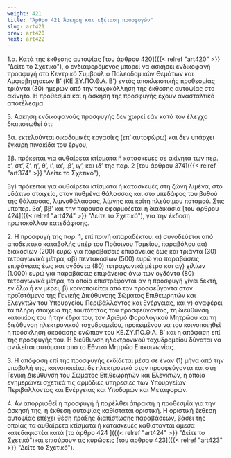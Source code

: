 ```yaml
---
weight: 421
title: "Άρθρο 421 Άσκηση και εξέταση προσφυγών"
slug: art421
prev: art420
next: art422
---
```


1.α. Κατά της έκθεσης αυτοψίας [του άρθρου 420]({{< relref "art420" >}} "Δείτε το Σχετικό"), ο ενδιαφερόμενος μπορεί να ασκήσει ενδικοφανή προσφυγή στο Κεντρικό Συμβούλιο Πολεοδομικών Θεμάτων και Αμφισβητήσεων B’ (ΚΕ.ΣΥ.ΠΟ.Θ.Α. Β’) εντός αποκλειστικής προθεσμίας τριάντα (30) ημερών από την τοιχοκόλληση της έκθεσης αυτοψίας στο ακίνητο. Η προθεσμία και η άσκηση της προσφυγής έχουν ανασταλτικό αποτέλεσμα.

β. Άσκηση ενδικοφανούς προσφυγής δεν χωρεί εάν κατά τον έλεγχο διαπιστωθεί ότι:

βα. εκτελούνται οικοδομικές εργασίες (επ’ αυτοφώρω) και δεν υπάρχει έγκυρη πινακίδα του έργου,

ββ. πρόκειται για αυθαίρετα κτίσματα ή κατασκευές σε ακίνητα των περ. ε’, στ’, ζ’, η’, θ’, ι’, ια’, ιβ’, ιγ’, και ιδ’ της παρ. 2 [του άρθρου 374]({{< relref "art374" >}} "Δείτε το Σχετικό"),

βγ) πρόκειται για αυθαίρετα κτίσματα ή κατασκευές στη ζώνη λιμένα, στο υδάτινο στοιχείο, στον πυθμένα θάλασσας και στο υπεδάφος του βυθού της θάλασσας, λιμνοθάλασσας, λίμνης και κοίτη πλεύσιμου ποταμού. Στις υποπερ. βα’, ββ’ και την παρούσα εφαρμόζεται η διαδικασία [του άρθρου 424]({{< relref "art424" >}} "Δείτε το Σχετικό"), για την έκδοση πρωτοκόλλου κατεδάφισης.

2\. Η προσφυγή της παρ. 1, επί ποινή απαραδέκτου: α) συνοδεύεται από αποδεικτικό καταβολής υπέρ του Πράσινου Ταμείου, παραβόλου αα) διακοσίων (200) ευρώ για παραβάσεις επιφάνειας έως και τριάντα (30) τετραγωνικά μέτρα, αβ) πεντακοσίων (500) ευρώ για παραβάσεις επιφάνειας έως και ογδόντα (80) τετραγωνικά μέτρα και αγ) χιλίων (1.000) ευρώ για παραβάσεις επιφάνειας άνω των ογδόντα (80) τετραγωνικά μέτρα, τα οποία επιστρέφονται αν η προσφυγή γίνει δεκτή, εν όλω ή εν μέρει, β) κοινοποιείται από τον προσφεύγοντα στον προϊστάμενο της Γενικής Διεύθυνσης Σώματος Επιθεωρητών και Ελεγκτών του Υπουργείου Περιβάλλοντος και Ενέργειας, και γ) αναφέρει τα πλήρη στοιχεία της ταυτότητας του προσφεύγοντος, τη διεύθυνση κατοικίας του ή την έδρα του, τον Αριθμό Φορολογικού Μητρώου και τη διεύθυνση ηλεκτρονικού ταχυδρομείου, προκειμένου να του κοινοποιηθεί η πρόσκληση ακρόασης ενώπιον του ΚΕ.ΣΥ.ΠΟ.Θ.Α. Β’ και η απόφαση επί της προσφυγής του. Η διεύθυνση ηλεκτρονικού ταχυδρομείου δύναται να αντλείται αυτόματα από το Εθνικό Μητρώο Επικοινωνίας.

3\. Η απόφαση επί της προσφυγής εκδίδεται μέσα σε έναν (1) μήνα από την υποβολή της, κοινοποιείται δε ηλεκτρονικά στον προσφεύγοντα και στη Γενική Διεύθυνση του Σώματος Επιθεωρητών και Ελεγκτών, η οποία ενημερώνει σχετικά τις αρμόδιες υπηρεσίες των Υπουργείων Περιβάλλοντος και Ενέργειας και Υποδομών και Μεταφορών.

4\. Αν απορριφθεί η προσφυγή ή παρέλθει άπρακτη η προθεσμία για την άσκησή της, η έκθεση αυτοψίας καθίσταται οριστική. Η οριστική έκθεση αυτοψίας επέχει θέση πράξης διαπίστωσης παραβάσεων, βάσει της οποίας τα αυθαίρετα κτίσματα ή κατασκευές καθίστανται άμεσα κατεδαφιστέα κατά [το άρθρο 424 ]({{< relref "art424" >}} "Δείτε το Σχετικό")και επισύρουν τις κυρώσεις [του άρθρου 423]({{< relref "art423" >}} "Δείτε το Σχετικό").


